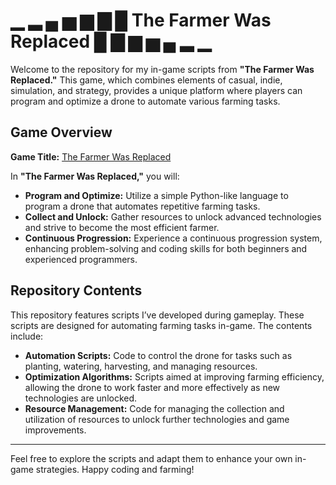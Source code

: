 # ▁ ▂ ▄ ▅ ▆ ▇ █ The Farmer Was Replaced █ ▇ ▆ ▅ ▄ ▂ ▁

Welcome to the repository for my in-game scripts from **"The Farmer Was Replaced."** This game, which combines elements of casual, indie, simulation, and strategy, provides a unique platform where players can program and optimize a drone to automate various farming tasks.

## Game Overview

**Game Title:** [The Farmer Was Replaced](https://store.steampowered.com/app/2060160/The_Farmer_Was_Replaced/)

In **"The Farmer Was Replaced,"** you will:

- **Program and Optimize:** Utilize a simple Python-like language to program a drone that automates repetitive farming tasks.
- **Collect and Unlock:** Gather resources to unlock advanced technologies and strive to become the most efficient farmer.
- **Continuous Progression:** Experience a continuous progression system, enhancing problem-solving and coding skills for both beginners and experienced programmers.

## Repository Contents

This repository features scripts I’ve developed during gameplay. These scripts are designed for automating farming tasks in-game. The contents include:

- **Automation Scripts:** Code to control the drone for tasks such as planting, watering, harvesting, and managing resources.
- **Optimization Algorithms:** Scripts aimed at improving farming efficiency, allowing the drone to work faster and more effectively as new technologies are unlocked.
- **Resource Management:** Code for managing the collection and utilization of resources to unlock further technologies and game improvements.

---

Feel free to explore the scripts and adapt them to enhance your own in-game strategies. Happy coding and farming!
